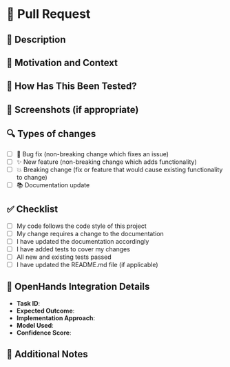 # 🚀 Pull Request

## 📝 Description
<!--- Describe your changes in detail -->

## 🎯 Motivation and Context
<!--- Why is this change required? What problem does it solve? -->
<!--- If it fixes an open issue, please link to the issue here -->

## 🧪 How Has This Been Tested?
<!--- Describe how you tested your changes -->
<!--- Include details of your testing environment -->

## 📸 Screenshots (if appropriate)

## 🔍 Types of changes
<!--- What types of changes does your code introduce? Put an `x` in all the boxes that apply: -->
- [ ] 🐛 Bug fix (non-breaking change which fixes an issue)
- [ ] ✨ New feature (non-breaking change which adds functionality)
- [ ] 💥 Breaking change (fix or feature that would cause existing functionality to change)
- [ ] 📚 Documentation update

## ✅ Checklist
<!--- Go over all the following points, and put an `x` in all the boxes that apply -->
- [ ] My code follows the code style of this project
- [ ] My change requires a change to the documentation
- [ ] I have updated the documentation accordingly
- [ ] I have added tests to cover my changes
- [ ] All new and existing tests passed
- [ ] I have updated the README.md file (if applicable)

## 📱 OpenHands Integration Details
<!--- Provide specific details for OpenHands AI system -->
- **Task ID**: <!-- Link to the original task -->
- **Expected Outcome**: <!-- What the AI was trying to achieve -->
- **Implementation Approach**: <!-- How the AI tackled the problem -->
- **Model Used**: <!-- Which AI model generated this code -->
- **Confidence Score**: <!-- AI's confidence in the solution -->

## 🤝 Additional Notes
<!--- Add any other context about the PR here -->
